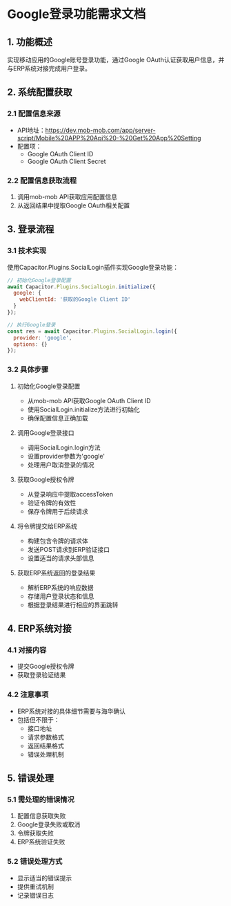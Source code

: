 # Google登录功能需求文档

## 1. 功能概述
实现移动应用的Google账号登录功能，通过Google OAuth认证获取用户信息，并与ERP系统对接完成用户登录。

## 2. 系统配置获取
### 2.1 配置信息来源
- API地址：https://dev.mob-mob.com/app/server-script/Mobile%20APP%20Api%20-%20Get%20App%20Setting
- 配置项：
  - Google OAuth Client ID
  - Google OAuth Client Secret

### 2.2 配置信息获取流程
1. 调用mob-mob API获取应用配置信息
2. 从返回结果中提取Google OAuth相关配置

## 3. 登录流程
### 3.1 技术实现
使用Capacitor.Plugins.SocialLogin插件实现Google登录功能：
```javascript
// 初始化Google登录配置
await Capacitor.Plugins.SocialLogin.initialize({
  google: {
    webClientId: '获取的Google Client ID'
  }
});

// 执行Google登录
const res = await Capacitor.Plugins.SocialLogin.login({
  provider: 'google',
  options: {}
});
```

### 3.2 具体步骤
1. 初始化Google登录配置
   - 从mob-mob API获取Google OAuth Client ID
   - 使用SocialLogin.initialize方法进行初始化
   - 确保配置信息正确加载

2. 调用Google登录接口
   - 调用SocialLogin.login方法
   - 设置provider参数为'google'
   - 处理用户取消登录的情况

3. 获取Google授权令牌
   - 从登录响应中提取accessToken
   - 验证令牌的有效性
   - 保存令牌用于后续请求

4. 将令牌提交给ERP系统
   - 构建包含令牌的请求体
   - 发送POST请求到ERP验证接口
   - 设置适当的请求头部信息

5. 获取ERP系统返回的登录结果
   - 解析ERP系统的响应数据
   - 存储用户登录状态和信息
   - 根据登录结果进行相应的界面跳转

## 4. ERP系统对接
### 4.1 对接内容
- 提交Google授权令牌
- 获取登录验证结果

### 4.2 注意事项
- ERP系统对接的具体细节需要与海华确认
- 包括但不限于：
  - 接口地址
  - 请求参数格式
  - 返回结果格式
  - 错误处理机制

## 5. 错误处理
### 5.1 需处理的错误情况
1. 配置信息获取失败
2. Google登录失败或取消
3. 令牌获取失败
4. ERP系统验证失败

### 5.2 错误处理方式
- 显示适当的错误提示
- 提供重试机制
- 记录错误日志